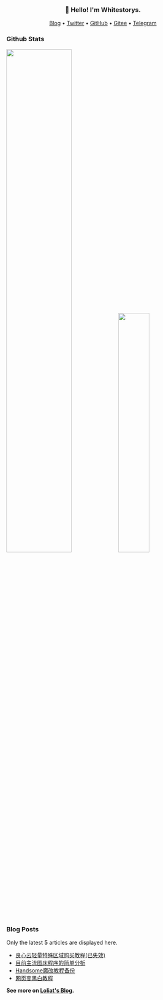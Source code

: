 <h3 align="center">👋 Hello! I'm Whitestorys.</h3>

<p align="center">
  <a href="https://blog.loliat.com">Blog</a> •
  <a href="https://twitter.com/Whitestorys">Twitter</a> •
  <a href="https://github.com/Whitestorys">GitHub</a> •
  <a href="https://gitee.com/Whitestorys">Gitee</a> •
  <a href="https://t.me/Whitestorys">Telegram</a>
</p>

### Github Stats

<a href="https://github.com/Whitestorys"><img src="https://github-readme-stats.vercel.app/api?username=Whitestorys&show_icons=true&layout=compact&count_private=true&hide_title=true&theme=default" style="width: 58%; max-width: 58%; min-width: 58%;"><img src="https://github-readme-stats.vercel.app/api/top-langs/?username=Whitestorys&layout=compact&count_private=true&theme=default" style="width: 40%; max-width: 40%; min-width: 40%;"></a>

### Blog Posts

Only the latest **5** articles are displayed here.

<!--START_SECTION:posts-->
* [良心云轻量特殊区域购买教程(已失效)](https://blog.loliat.com/post/23.html)
* [目前主流图床程序的简单分析](https://blog.loliat.com/post/19.html)
* [ Handsome魔改教程备份 ](https://blog.loliat.com/post/11.html)
* [	网页变黑白教程](https://blog.loliat.com/post/9.html)
<!--END_SECTION:posts-->

**See more on [Loliat's Blog](https://blog.loliat.com).**
